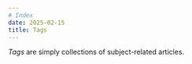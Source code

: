 ```yaml
---
# Index
date: 2025-02-15
title: Tags
---
```


*Tags* are simply collections of subject-related articles.
